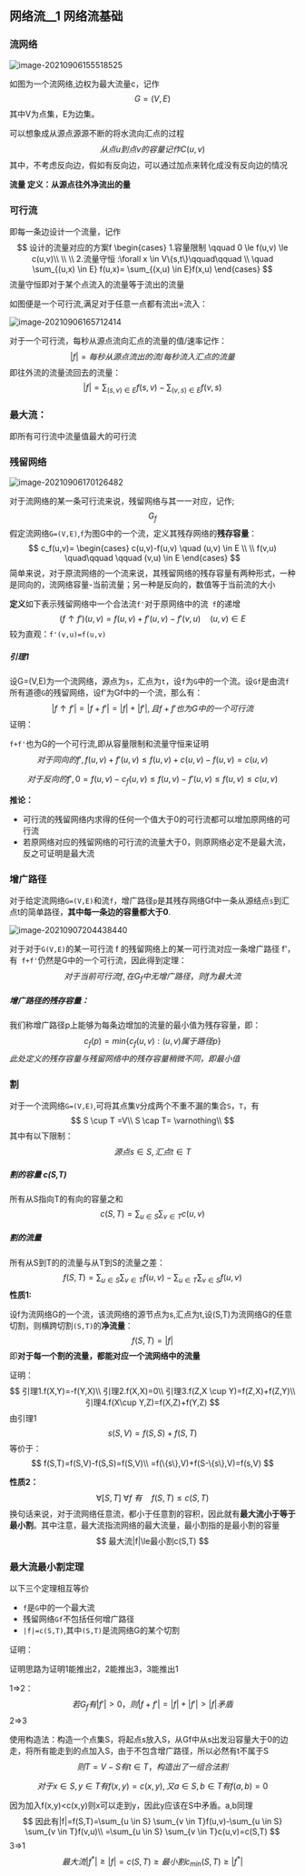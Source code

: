 ## 网络流__1 网络流基础

### 流网络

![image-20210906155518525](C:\Users\Henry\AppData\Roaming\Typora\typora-user-images\image-20210906155518525.png)

如图为一个流网络,边权为最大流量c，记作
$$
G=(V,E)
$$
其中V为点集，E为边集。

可以想象成从源点源源不断的将水流向汇点的过程
$$
从点u到点v的容量记作C(u,v)
$$
其中，不考虑反向边，假如有反向边，可以通过加点来转化成没有反向边的情况

**流量    定义：从源点往外净流出的量**



### 可行流

即每一条边设计一个流量，记作
$$
设计的流量对应的方案f \begin{cases} 
		1.容量限制 \qquad 
0 \le f(u,v) \le c(u,v)\\
\\
\\
2.流量守恒 :\forall x \in V\{s,t\}\qquad\qquad \\
 \quad \sum_{(u,x) \in E} f(u,x)= \sum_{(x,u) \in E}f(x,u)
	\end{cases}
$$
流量守恒即对于某个点流入的流量等于流出的流量

如图便是一个可行流,满足对于任意一点都有流出=流入：

![image-20210906165712414](C:\Users\Henry\AppData\Roaming\Typora\typora-user-images\image-20210906165712414.png)

对于一个可行流，每秒从源点流向汇点的流量的值/速率记作：
$$
|f|=每秒从源点流出的流/每秒流入汇点的流量
$$
即往外流的流量流回去的流量：
$$
|f|=\sum_{(s,v) \in E} f(s,v)- \sum_{(v,s) \in E}f(v,s)
$$


### 最大流：

即所有可行流中流量值最大的可行流



### 残留网络

![image-20210906170126482](C:\Users\Henry\AppData\Roaming\Typora\typora-user-images\image-20210906170126482.png)

对于流网络的某一条可行流来说，残留网络与其一一对应，记作;
$$
G_f
$$
假定流网络`G=(V,E)`,`f`为图G中的一个流，定义其残存网络的**残存容量**：
$$
c_f(u,v)= \begin{cases} 
		c(u,v)-f(u,v) \quad (u,v) \in E \\
\\
f(v,u) \quad\qquad \qquad (v,u) \in E 
	\end{cases}
$$
简单来说，对于原流网络的一个流来说，其残留网络的残存容量有两种形式，一种是同向的，流网络容量-当前流量；另一种是反向的，数值等于当前流的大小

**定义**如下表示残留网络中一个合法流`f'`对于原网络中的流` f`的递增
$$
(f \uparrow f' )(u,v)=f(u,v)+f'(u,v)-f'(v,u) \quad (u,v) \in E
$$
较为直观：`f'(v,u)=f(u,v)`

##### 引理1

设G=(V,E)为一个流网络，源点为`s`，汇点为`t`，设`f`为`G`中的一个流。设`Gf`是由流`f`所有道德`G`的残留网络，设f'为Gf中的一个流，那么有：
$$
|f \uparrow f'|=|f+f'|=|f|+|f'|,且f+f'也为G中的一个可行流
$$
证明：

`f+f'`也为G的一个可行流,即从容量限制和流量守恒来证明
$$
对于同向的f',f(u,v)+f'(u,v)\le f(u,v)+c(u,v)-f(u,v)=c(u,v)
$$

$$
对于反向的f',0=f(u,v)-c_f(u,v) \le f(u,v)-f'(u,v)\le f(u,v) \le c(u,v)
$$

**推论：**

- 可行流的残留网络内求得的任何一个值大于0的可行流都可以增加原网络的可行流
- 若原网络对应的残留网络的可行流的流量大于0，则原网络必定不是最大流，反之可证明是最大流



### 增广路径

对于给定流网络`G=(V,E)`和流`f`，增广路径`p`是其残存网络Gf中一条从源结点`s`到汇点t的简单路径，**其中每一条边的容量都大于0**. 

![image-20210907204438440](C:\Users\Henry\AppData\Roaming\Typora\typora-user-images\image-20210907204438440.png)

对于对于`G(V,E)`的某一可行流 f 的残留网络上的某一可行流对应一条增广路径 f'，有` f+f'`仍然是G中的一个可行流，因此得到定理：
$$
对于当前可行流f,在G_f中无增广路径，则f为最大流
$$

##### 增广路径的残存容量：

我们称增广路径p上能够为每条边增加的流量的最小值为残存容量，即：
$$
c_f(p) = min\{c_f(u,v):(u,v)属于路径p \}
$$
*此处定义的残存容量与残留网络中的残存容量稍微不同，即最小值*

### 割

对于一个流网络`G=(V,E)`,可将其点集`V`分成两个不重不漏的集合`S`，`T`，有
$$
S \cup T =V\\
S \cap T= \varnothing\\
$$
其中有以下限制：
$$
源点s\in S,汇点t \in T
$$

##### 割的容量 c(S,T)

所有从S指向T的有向的容量之和
$$
c(S,T)=\sum_{u \in S} \sum_{v \in T}c(u,v)
$$

##### 割的流量

所有从S到T的的流量与从T到S的流量之差：
$$
f(S,T)=\sum_{u \in S} \sum_{v \in T}f(u,v)-\sum_{u \in T} \sum_{v \in S}f(u,v)
$$
**性质1:**

设f为流网络G的一个流，该流网络的源节点为s,汇点为t,设(S,T)为流网络G的任意切割，则横跨切割`(S,T)`的**净流量**：
$$
f(S,T)=|f|
$$
即**对于每一个割的流量，都能对应一个流网络中的流量**

证明：
$$
引理1.f(X,Y)=-f(Y,X)\\
引理2.f(X,X)=0\\
引理3.f(Z,X \cup Y)=f(Z,X)+f(Z,Y)\\
引理4.f(X\cup Y,Z)=f(X,Z)+f(Y,Z)
$$
由引理1
$$
s(S,V)=f(S,S)+f(S,T)
$$
等价于：
$$
f(S,T)=f(S,V)-f(S,S)=f(S,V)\\
=f(\{s\},V)+f(S-\{s\},V)=f(s,V)
$$

**性质2：**
$$
\forall [S,T]\ \forall f  \ 有\quad f(S,T) \le c(S,T)
$$
换句话来说，对于流网络任意流，都小于任意割的容积，因此就有**最大流小于等于最小割**。其中注意，最大流指流网络的最大流量，最小割指的是最小割的容量
$$
最大流|f|\le最小割c(S,T)
$$


### 最大流最小割定理

以下三个定理相互等价

- `f`是`G`中的一个最大流
- 残留网络`Gf`不包括任何增广路径
- `|f|=c(S,T)`,其中`(S,T)`是流网络G的某个切割

证明：

证明思路为证明1能推出2，2能推出3，3能推出1

1=>2：
$$
若G_f有|f'| \gt 0，则|f+f'|=|f|+|f'| \gt |f|矛盾
$$
2=>3

使用构造法：构造一个点集S，将起点s放入S，从Gf中从s出发沿容量大于0的边走，将所有能走到的点加入S，由于不包含增广路径，所以必然有t不属于S
$$
则T=V-S有t\in T，构造出了一组合法割
$$

$$
对于x\in S,y\in T有f(x,y)=c(x,y),又a\in S,b\in T有f(a,b)=0
$$

因为加入f(x,y)<c(x,y)则x可以走到y，因此y应该在S中矛盾。a,b同理
$$
因此有|f|=f(S,T)=\sum_{u \in S} \sum_{v \in T}f(u,v)-\sum_{u \in S} \sum_{v \in T}f(v,u)\\
=\sum_{u \in S} \sum_{v \in T}c(u,v)=c(S,T)
$$
3=>1
$$
最大流|f^*|\ge |f|=c(S,T)\ge 最小割c_{min}(S,T) \ge|f^*|
$$

